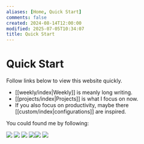 ```yaml
---
aliases: [Home, Quick Start]
comments: false
created: 2024-08-14T12:00:00
modified: 2025-07-05T10:34:07
title: Quick Start
---
```


# Quick Start

Follow links below to view this website quickly.

- [[weekly/index|Weekly]] is meanly long writing.
- [[projects/index|Projects]] is what I focus on now.
- If you also focus on productivity, maybe there [[custom/index|configurations]] are inspired.

You could found me by following:

[![](https://img.shields.io/badge/github-%40bgzo-pink.svg?&color=78C2C4&logo=github&style=for-the-badge)](https://github.com/bgzo) [![](https://img.shields.io/badge/telegram-%40imbGZo-pink.svg?&color=78C2C4&logo=telegram&style=for-the-badge)](https://t.me/s/imbGZo) [![](https://img.shields.io/badge/v2ex-%40DandelionFlowers-pink.svg?&color=78C2C4&logo=v2ex&style=for-the-badge)](https://www.v2ex.com/member/DandelionFlowers) [![](https://img.shields.io/badge/steam-%40bgzocn-pink.svg?&color=78C2C4&logo=steam&style=for-the-badge)](steam://friends/add/bgzocn)[![](https://img.shields.io/badge/Mastodon-%40bgzo-pink.svg?&color=78C2C4&logo=mastodon&style=for-the-badge)](https://mastodon.social/@bgzo) [![](https://img.shields.io/badge/BlueSky-%40bgzo-pink.svg?&color=78C2C4&logo=bluesky&style=for-the-badge)](https://bsky.app/profile/bgzo.bsky.social)
